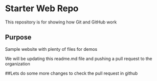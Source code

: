 # Starter Web Repo

This repository is for showing how Git and GitHub work

## Purpose

Sample website with plenty of files for demos

We will be updating this readme.md file and pushing a pull request to the organization

##Lets do some more changes to check the pull request in github
